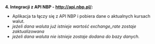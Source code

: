  **4. Integracji z API NBP - http://api.nbp.pl/:**

  - Aplikacja ta łączy się z API NBP i pobiera dane o aktualnych kursach walut.
  - _jeżeli dana waluta już istnieje wartość exchange_rate zostaje zaktualizowana_
  - _jeżeli dana waluta nie istnieje zostaje dodana do bazy danych._
